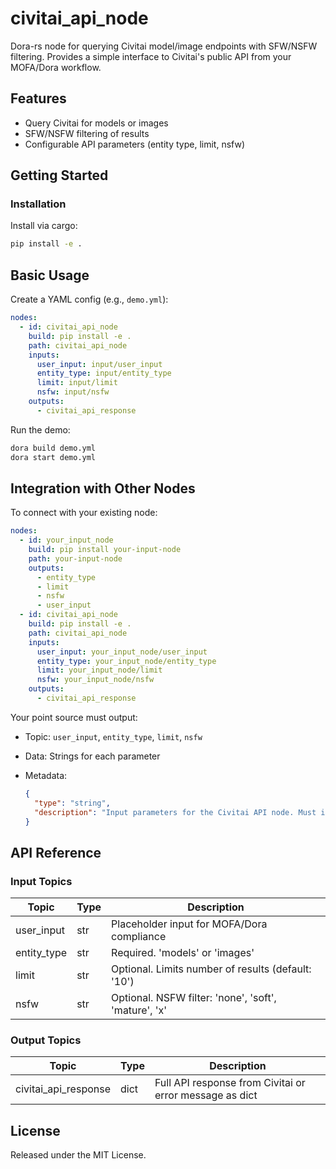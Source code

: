 # civitai_api_node

Dora-rs node for querying Civitai model/image endpoints with SFW/NSFW filtering. Provides a simple interface to Civitai's public API from your MOFA/Dora workflow.

## Features
- Query Civitai for models or images
- SFW/NSFW filtering of results
- Configurable API parameters (entity type, limit, nsfw)

## Getting Started

### Installation
Install via cargo:
```bash
pip install -e .
```

## Basic Usage

Create a YAML config (e.g., `demo.yml`):

```yaml
nodes:
  - id: civitai_api_node
    build: pip install -e .
    path: civitai_api_node
    inputs:
      user_input: input/user_input
      entity_type: input/entity_type
      limit: input/limit
      nsfw: input/nsfw
    outputs:
      - civitai_api_response
```

Run the demo:

```bash
dora build demo.yml
dora start demo.yml
```

## Integration with Other Nodes

To connect with your existing node:

```yaml
nodes:
  - id: your_input_node
    build: pip install your-input-node
    path: your-input-node
    outputs:
      - entity_type
      - limit
      - nsfw
      - user_input
  - id: civitai_api_node
    build: pip install -e .
    path: civitai_api_node
    inputs:
      user_input: your_input_node/user_input
      entity_type: your_input_node/entity_type
      limit: your_input_node/limit
      nsfw: your_input_node/nsfw
    outputs:
      - civitai_api_response
```

Your point source must output:

* Topic: `user_input`, `entity_type`, `limit`, `nsfw`
* Data: Strings for each parameter
* Metadata:

  ```json
  {
    "type": "string",
    "description": "Input parameters for the Civitai API node. Must include at least entity_type ('models' or 'images'). Optional: limit (int as string), nsfw ('none', 'soft', 'mature', 'x')."
  }
  ```

## API Reference

### Input Topics

| Topic        | Type   | Description                                                |
| ------------|--------|-----------------------------------------------------------|
| user_input   | str    | Placeholder input for MOFA/Dora compliance                |
| entity_type  | str    | Required. 'models' or 'images'                            |
| limit        | str    | Optional. Limits number of results (default: '10')        |
| nsfw         | str    | Optional. NSFW filter: 'none', 'soft', 'mature', 'x'      |

### Output Topics

| Topic                | Type  | Description                                                     |
|----------------------|-------|-----------------------------------------------------------------|
| civitai_api_response | dict  | Full API response from Civitai or error message as dict         |


## License

Released under the MIT License.
